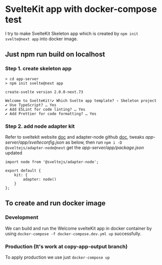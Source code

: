 # SvelteKit app with docker-compose test

I try to make SvelteKit Skeleton app which is created by `npm init svelte@next app` into docker image.

## Just npm run build on localhost

### Step 1. create skeleton app
```
> cd app-server
> npm init svelte@next app

create-svelte version 2.0.0-next.73

Welcome to SvelteKit!✔ Which Svelte app template? › Skeleton project
✔ Use TypeScript? … Yes
✔ Add ESLint for code linting? … Yes
✔ Add Prettier for code formatting? … Yes
```
### Step 2. add node adapter kit
Refer to sveltekit website [doc](https://kit.svelte.dev/docs#adapters) and adapter-node github [doc](https://github.com/sveltejs/kit/tree/master/packages/adapter-node), tweaks *app-server/app/svelteconfig.json* as below, then run ```npm i -D @sveltejs/adapter-node@next``` get the *app-server/app/package.json* updated

```
import node from '@sveltejs/adapter-node';

export default {
	kit: {
		adapter: node()
	}
};
```

## To create and run docker image 

### Development
We can build and run the Welcome svelteKit app in docker container by using ```docker-compose -f docker-compose.dev.yml up``` successfully.

### Production (It's work at copy-app-output branch)
To apply production we use just ```docker-compose up```

